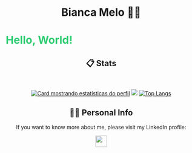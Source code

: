 
<p align="center">
  <h1 align="center">Bianca Melo 🧚‍♀️ </h1>
  <p>
  <strong><h1 style="color: #2ecc71">Hello, World! </h1>
  
</strong>
</p>
</p>



<h2 align="center"><strong> 📋 Stats </strong></h2>
<br/>
<div width="100%" align="center">

[![Card mostrando estatísticas do perfil](http://github-profile-summary-cards.vercel.app/api/cards/profile-details?username=bianca-c-melo&theme=tokyonight)](#)
![](http://github-profile-summary-cards.vercel.app/api/cards/stats?username=bianca-c-melo&theme=tokyonight)
[![Top Langs](https://github-readme-stats.vercel.app/api/top-langs/?username=bianca-c-melo&layout=compact&theme=tokyonight)](https://github.com/anuraghazra/github-readme-stats)
</div>

<div width="100%" align="center">
 
</div>

<div width="100%" align="center">

</div>

<h2 align="center"><strong> 🧍‍♀️ Personal Info </strong></h2>


<p align="center">
  If you want to know more about me, please visit my LinkedIn profile:</p>
  <p align="center">
  <a href="https://br.linkedin.com/in/bianca-c-melo" alt="Gmail"> 
  <img src="https://img.shields.io/badge/linkedin-%230077B5.svg?style=for-the-badge&logo=linkedin&logoColor=white" height="30" align="center"/></a>
</p>  

  <br/>
</p>
 

